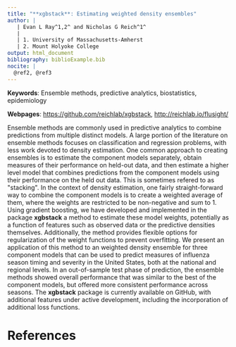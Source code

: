 ```yaml
---
title: "**xgbstack**: Estimating weighted density ensembles"
author: |
   | Evan L Ray^1,2^ and Nicholas G Reich^1^
   |
   | 1. University of Massachusetts-Amherst
   | 2. Mount Holyoke College
output: html_document
bibliography: biblioExample.bib
nocite: | 
  @ref2, @ref3
---
```


**Keywords**: Ensemble methods, predictive analytics, biostatistics, epidemiology

**Webpages**: https://github.com/reichlab/xgbstack, http://reichlab.io/flusight/

Ensemble methods are commonly used in predictive analytics to combine predictions from multiple distinct models. A large portion of the literature on ensemble methods focuses on classification and regression problems, with less work devoted to density estimation. One common approach to creating ensembles is to estimate the component models separately, obtain measures of their performance on held-out data, and then estimate a higher level model that combines predictions from the component models using their performance on the held out data. This is sometimes refered to as "stacking". In the context of density estimation, one fairly straight-forward way to combine the component models is to create a weighted average of them, where the weights are restricted to be non-negative and sum to 1. Using gradient boosting, we have developed and implemented in the package **xgbstack** a method to estimate these model weights, potentially as a function of features such as observed data or the predictive densities themselves. Additionally, the method provides flexible options for regularization of the weight functions to prevent overfitting. We present an application of this method to an weighted density ensemble for three component models that can be used to predict measures of influenza season timing and severity in the United States, both at the national and regional levels. In an out-of-sample test phase of prediction, the ensemble methods showed overall performance that was similar to the best of the component models, but offered more consistent performance across seasons. The **xgbstack** package is currently available on GitHub, with additional features under active development, including the incorporation of additional loss functions.

# References
